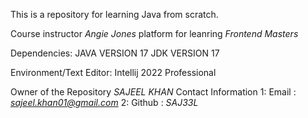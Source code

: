 This is a repository for learning Java from scratch.

Course instructor _Angie Jones_ platform for leanring _Frontend Masters_

Dependencies:
    JAVA VERSION 17
    JDK VERSION 17

Environment/Text Editor:
    Intellij 2022 Professional 

Owner of the Repository *SAJEEL KHAN* 
Contact Information
    1: Email : *sajeel.khan01@gmail.com*
    2: Github : *SAJ33L*
